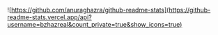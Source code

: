 ![https://github.com/anuraghazra/github-readme-stats](https://github-readme-stats.vercel.app/api?username=bzhazreal&count_private=true&show_icons=true)
